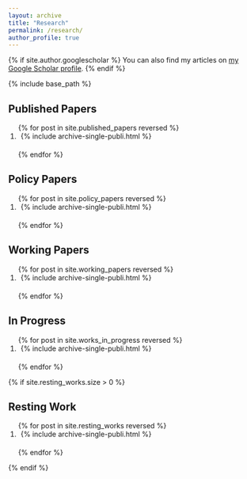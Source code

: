 ```yaml
---
layout: archive
title: "Research"
permalink: /research/
author_profile: true
---
```


{% if site.author.googlescholar %}
  You can also find my articles on <a href="{{ site.author.googlescholar }}" target="_blank">my Google Scholar profile</a>.
{% endif %}

{% include base_path %}

<h2>Published Papers</h2>
<ol style="padding-left: 20px;">
{% for post in site.published_papers reversed %}
  <li style="padding-left: 5px; margin-bottom: 20px;"> 
    {% include archive-single-publi.html %}
  </li>
{% endfor %}
</ol>

<h2>Policy Papers</h2>
<ol style="padding-left: 20px;">
{% for post in site.policy_papers reversed %}
  <li style="padding-left: 5px; margin-bottom: 20px;"> 
    {% include archive-single-publi.html %}
  </li>
{% endfor %}
</ol>

<h2>Working Papers</h2>
<ol style="padding-left: 20px;">
{% for post in site.working_papers reversed %}
  <li style="padding-left: 5px; margin-bottom: 20px;"> 
    {% include archive-single-publi.html %}
  </li>
{% endfor %}
</ol>

<h2>In Progress</h2>
<ol style="padding-left: 20px;">
{% for post in site.works_in_progress reversed %}
  <li style="padding-left: 5px; margin-bottom: 20px;"> 
    {% include archive-single-publi.html %} 
  </li>
{% endfor %}
</ol>

<!-- <h2>Resting Work</h2>
<ol style="padding-left: 20px;">
{% for post in site.resting_works reversed %}
  <li style="padding-left: 5px; margin-bottom: 20px;"> 
    {% include archive-single-publi.html %}
  </li>
{% endfor %}
</ol> -->

{% if site.resting_works.size > 0 %}
<h2>Resting Work</h2>
<ol style="padding-left: 20px;">
  {% for post in site.resting_works reversed %}
    <li style="padding-left: 5px; margin-bottom: 20px;"> 
      {% include archive-single-publi.html %}
    </li>
  {% endfor %}
</ol>
{% endif %}
